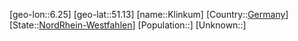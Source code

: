 ﻿---
location: [51.13,6.25]
type: City
tags:
- geo/City


SpocWebEntityId: 31493
isDeleted: false
confidential: public

---
[geo-lon::6.25]
[geo-lat::51.13]
[name::Klinkum]
[Country::[Germany](geo/Continent/Europe/Germany.md)]
[State::[NordRhein-Westfahlen](NordRhein-Westfahlen)]
[Population::]
[Unknown::]

